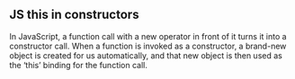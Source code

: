 ## JS this in constructors
In JavaScript, a function call with a new operator in front of it turns it into a constructor call. When a function is invoked as a constructor, a brand-new object is created for us automatically, and that new object is then used as the ‘this’ binding for the function call.
